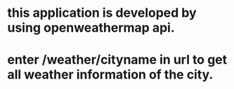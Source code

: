 # this application is developed by using openweathermap api.
# enter /weather/cityname in url to get all weather information of the city.
